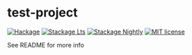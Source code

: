 # test-project

[![Hackage](https://img.shields.io/hackage/v/test-project.svg?logo=haskell)](https://hackage.haskell.org/package/test-project)
[![Stackage Lts](http://stackage.org/package/test-project/badge/lts)](http://stackage.org/lts/package/test-project)
[![Stackage Nightly](http://stackage.org/package/test-project/badge/nightly)](http://stackage.org/nightly/package/test-project)
[![MIT license](https://img.shields.io/badge/license-MIT-blue.svg)](LICENSE)

See README for more info
